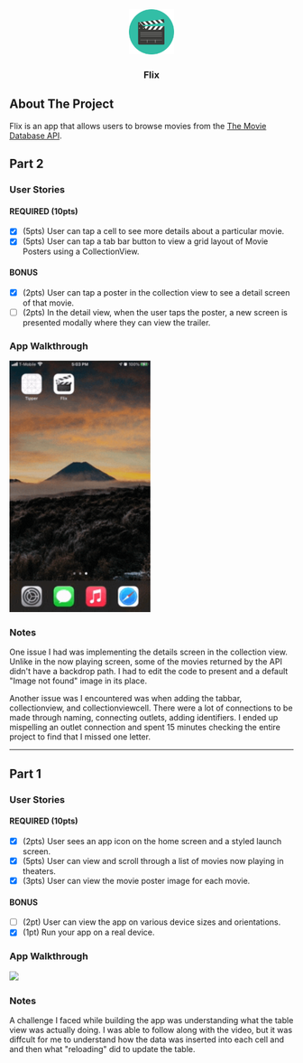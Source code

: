 <div align="center">
	<a href="https://github.com/foflores10/Flix">
		<img src="media/flix.png" alt="Logo" width="80" height="80">
	</a>
	<h3>Flix</h3>
</div>

## About The Project

Flix is an app that allows users to browse movies from the [The Movie Database API](http://docs.themoviedb.apiary.io/#).

## Part 2

### User Stories

#### REQUIRED (10pts)

- [x] (5pts) User can tap a cell to see more details about a particular movie.
- [x] (5pts) User can tap a tab bar button to view a grid layout of Movie Posters using a CollectionView.

#### BONUS

- [x] (2pts) User can tap a poster in the collection view to see a detail screen of that movie.
- [ ] (2pts) In the detail view, when the user taps the poster, a new screen is presented modally where they can view the trailer.

### App Walkthrough

<img src="media/flix2.gif" width=250><br>

### Notes

One issue I had was implementing the details screen in the collection view. Unlike in the now playing screen, some of the movies returned by the API didn't have a backdrop path. I had to edit the code to present and a default "Image not found" image in its place.

Another issue was I encountered was when adding the tabbar, collectionview, and collectionviewcell. There were a lot of connections to be made through naming, connecting outlets, adding identifiers. I ended up mispelling an outlet connection and spent 15 minutes checking the entire project to find that I missed one letter.

---

## Part 1

### User Stories

#### REQUIRED (10pts)
- [x] (2pts) User sees an app icon on the home screen and a styled launch screen.
- [x] (5pts) User can view and scroll through a list of movies now playing in theaters.
- [x] (3pts) User can view the movie poster image for each movie.

#### BONUS
- [ ] (2pt) User can view the app on various device sizes and orientations.
- [x] (1pt) Run your app on a real device.

### App Walkthrough

<img src="media/flix.gif" width=250><br>

### Notes
A challenge I faced while building the app was understanding what the table view was actually doing. I was able to follow along with the video, but it was diffcult for me to understand how the data was inserted into each cell and and then what "reloading" did to update the table.
